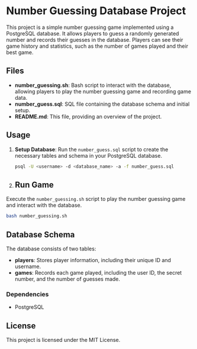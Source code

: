 # Number Guessing Database Project

This project is a simple number guessing game implemented using a PostgreSQL database. It allows players to guess a randomly generated number and records their guesses in the database. Players can see their game history and statistics, such as the number of games played and their best game.

## Files

- **number_guessing.sh**: Bash script to interact with the database, allowing players to play the number guessing game and recording game data.
- **number_guess.sql**: SQL file containing the database schema and initial setup.
- **README.md**: This file, providing an overview of the project.

## Usage

1. **Setup Database**: Run the `number_guess.sql` script to create the necessary tables and schema in your PostgreSQL database.
   
   ```bash
   psql -U <username> -d <database_name> -a -f number_guess.sql
2. ## Run Game

Execute the `number_guessing.sh` script to play the number guessing game and interact with the database.

```bash
bash number_guessing.sh
```
## Database Schema

The database consists of two tables:

- **players**: Stores player information, including their unique ID and username.
- **games**: Records each game played, including the user ID, the secret number, and the number of guesses made.

### Dependencies

- PostgreSQL
## License

This project is licensed under the MIT License.

